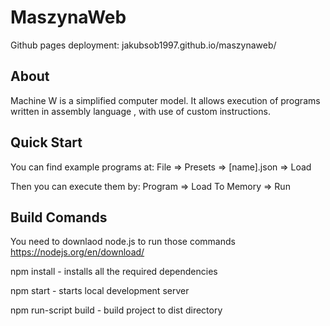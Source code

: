 # MaszynaWeb
Github pages deployment:
jakubsob1997.github.io/maszynaweb/

## About
Machine W is a simplified computer model. It allows execution of programs written in assembly language , with use of custom instructions.

## Quick Start
You can find example programs at:
File => Presets => [name].json => Load

Then you can execute them by:
Program => Load To Memory => Run 

## Build Comands
You need to downlaod node.js to run those commands
https://nodejs.org/en/download/


npm install - installs all the required dependencies

npm start - starts local development server

npm run-script build - build project to dist directory
